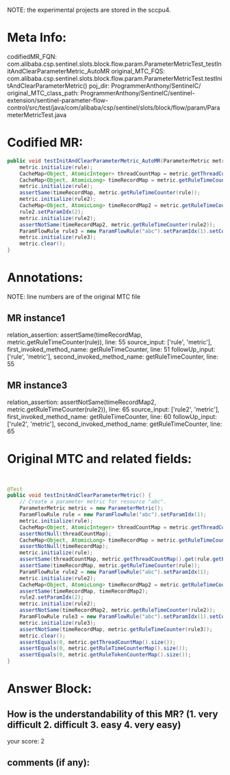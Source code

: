 NOTE: the experimental projects are stored in the sccpu4.

# Meta Info:
codifiedMR_FQN:
com.alibaba.csp.sentinel.slots.block.flow.param.ParameterMetricTest_testInitAndClearParameterMetric_AutoMR
original_MTC_FQS:
com.alibaba.csp.sentinel.slots.block.flow.param.ParameterMetricTest.testInitAndClearParameterMetric()
poj_dir:
ProgrammerAnthony/SentinelC/
original_MTC_class_path:
ProgrammerAnthony/SentinelC/sentinel-extension/sentinel-parameter-flow-control/src/test/java/com/alibaba/csp/sentinel/slots/block/flow/param/ParameterMetricTest.java

# Codified MR:
```java
public void testInitAndClearParameterMetric_AutoMR(ParameterMetric metric, ParamFlowRule rule, ParamFlowRule rule2) {
    metric.initialize(rule);
    CacheMap<Object, AtomicInteger> threadCountMap = metric.getThreadCountMap().get(rule.getParamIdx());
    CacheMap<Object, AtomicLong> timeRecordMap = metric.getRuleTimeCounter(rule);
    metric.initialize(rule);
    assertSame(timeRecordMap, metric.getRuleTimeCounter(rule));
    metric.initialize(rule2);
    CacheMap<Object, AtomicLong> timeRecordMap2 = metric.getRuleTimeCounter(rule2);
    rule2.setParamIdx(2);
    metric.initialize(rule2);
    assertNotSame(timeRecordMap2, metric.getRuleTimeCounter(rule2));
    ParamFlowRule rule3 = new ParamFlowRule("abc").setParamIdx(1).setControlBehavior(RuleConstant.CONTROL_BEHAVIOR_RATE_LIMITER);
    metric.initialize(rule3);
    metric.clear();
}
```

# Annotations:
NOTE: line numbers are of the original MTC file
## MR instance1
relation_assertion: assertSame(timeRecordMap, metric.getRuleTimeCounter(rule)), line: 55 
source_input: ['rule', 'metric'], first_invoked_method_name: getRuleTimeCounter, line: 51 
followUp_input: ['rule', 'metric'], second_invoked_method_name: getRuleTimeCounter, line: 55 
## MR instance3
relation_assertion: assertNotSame(timeRecordMap2, metric.getRuleTimeCounter(rule2)), line: 65 
source_input: ['rule2', 'metric'], first_invoked_method_name: getRuleTimeCounter, line: 60 
followUp_input: ['rule2', 'metric'], second_invoked_method_name: getRuleTimeCounter, line: 65 


# Original MTC and related fields:
```java


@Test
public void testInitAndClearParameterMetric() {
    // Create a parameter metric for resource "abc".
    ParameterMetric metric = new ParameterMetric();
    ParamFlowRule rule = new ParamFlowRule("abc").setParamIdx(1);
    metric.initialize(rule);
    CacheMap<Object, AtomicInteger> threadCountMap = metric.getThreadCountMap().get(rule.getParamIdx());
    assertNotNull(threadCountMap);
    CacheMap<Object, AtomicLong> timeRecordMap = metric.getRuleTimeCounter(rule);
    assertNotNull(timeRecordMap);
    metric.initialize(rule);
    assertSame(threadCountMap, metric.getThreadCountMap().get(rule.getParamIdx()));
    assertSame(timeRecordMap, metric.getRuleTimeCounter(rule));
    ParamFlowRule rule2 = new ParamFlowRule("abc").setParamIdx(1);
    metric.initialize(rule2);
    CacheMap<Object, AtomicLong> timeRecordMap2 = metric.getRuleTimeCounter(rule2);
    assertSame(timeRecordMap, timeRecordMap2);
    rule2.setParamIdx(2);
    metric.initialize(rule2);
    assertNotSame(timeRecordMap2, metric.getRuleTimeCounter(rule2));
    ParamFlowRule rule3 = new ParamFlowRule("abc").setParamIdx(1).setControlBehavior(RuleConstant.CONTROL_BEHAVIOR_RATE_LIMITER);
    metric.initialize(rule3);
    assertNotSame(timeRecordMap, metric.getRuleTimeCounter(rule3));
    metric.clear();
    assertEquals(0, metric.getThreadCountMap().size());
    assertEquals(0, metric.getRuleTimeCounterMap().size());
    assertEquals(0, metric.getRuleTokenCounterMap().size());
}

```


# Answer Block: 
## How is the understandability of this MR? (1. very difficult 2. difficult 3. easy 4. very easy)
your score: 2
 
## comments (if any): 
```txt

```
